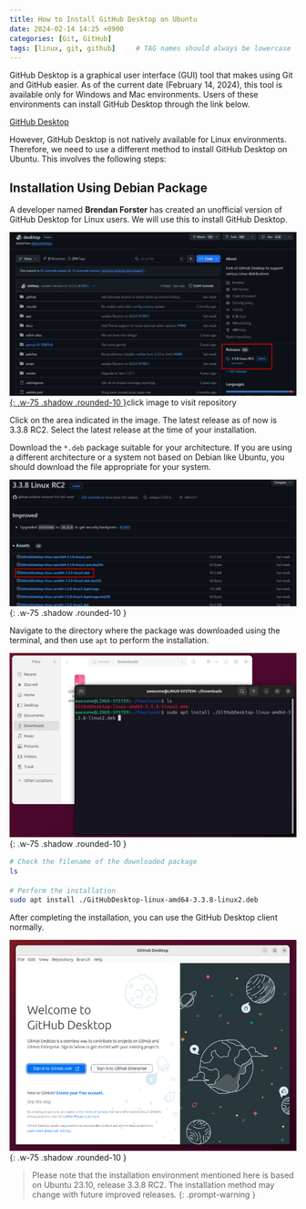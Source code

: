```yaml
---
title: How to Install GitHub Desktop on Ubuntu
date: 2024-02-14 14:25 +0900
categories: [Git, GitHub]
tags: [linux, git, github]     # TAG names should always be lowercase
---
```


GitHub Desktop is a graphical user interface (GUI) tool that makes using Git and GitHub easier. As of the current date (February 14, 2024), this tool is available only for Windows and Mac environments. Users of these environments can install GitHub Desktop through the link below.

[GitHub Desktop](https://desktop.github.com/)

However, GitHub Desktop is not natively available for Linux environments. Therefore, we need to use a different method to install GitHub Desktop on Ubuntu. This involves the following steps:


## Installation Using Debian Package

A developer named **Brendan Forster** has created an unofficial version of GitHub Desktop for Linux users. We will use this to install GitHub Desktop.

[![Repository](assets/post/git/3.png){: .w-75 .shadow .rounded-10 }](https://github.com/shiftkey/desktop)click image to visit repository

Click on the area indicated in the image. The latest release as of now is 3.3.8 RC2. Select the latest release at the time of your installation.

Download the `*.deb` package suitable for your architecture. If you are using a different architecture or a system not based on Debian like Ubuntu, you should download the file appropriate for your system.

![Package](assets/post/git/4.png){: .w-75 .shadow .rounded-10 }

Navigate to the directory where the package was downloaded using the terminal, and then use `apt` to perform the installation.

![Install](assets/post/git/5.PNG){: .w-75 .shadow .rounded-10 }

```bash
# Check the filename of the downloaded package
ls

# Perform the installation
sudo apt install ./GitHubDesktop-linux-amd64-3.3.8-linux2.deb 
```
After completing the installation, you can use the GitHub Desktop client normally.

![Run](assets/post/git/6.PNG){: .w-75 .shadow .rounded-10 }

> Please note that the installation environment mentioned here is based on Ubuntu 23.10, release 3.3.8 RC2. The installation method may change with future improved releases.
{: .prompt-warning }
